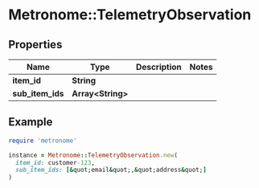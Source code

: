 # Metronome::TelemetryObservation

## Properties

| Name | Type | Description | Notes |
| ---- | ---- | ----------- | ----- |
| **item_id** | **String** |  |  |
| **sub_item_ids** | **Array&lt;String&gt;** |  |  |

## Example

```ruby
require 'metronome'

instance = Metronome::TelemetryObservation.new(
  item_id: customer-123,
  sub_item_ids: [&quot;email&quot;,&quot;address&quot;]
)
```

